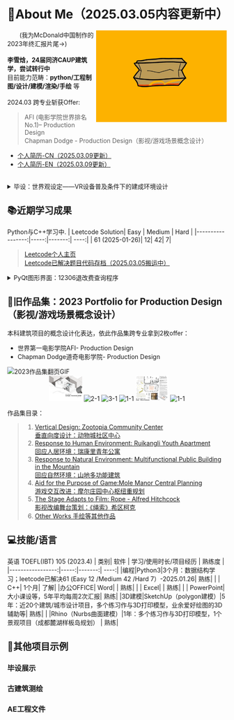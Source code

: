 # 👋About Me（2025.03.05内容更新中）
<picture> <img alt="McDonald2023年底汇报.gif" src="McDonald2023年底汇报.gif" align="right" width=300></picture>
&emsp;&emsp;(我为McDonald中国制作的2023年终汇报片尾→)<br><br>
**李雪焓，24届同济CAUP建筑学，尝试转行中**<br>
目前能力范畴：**python/工程制图/设计/建模/渲染/手绘** 等<br><br>
2024.03 跨专业斩获Offer:<br>

> AFI (电影学院世界排名No.1)– Production Design<br>
> Chapman Dodge - Production Design（影视/游戏场景概念设计）

- [个人简历-CN（2025.03.09更新）](https://github.com/DiceContractor/DiceContractor/blob/293365e2f68fa25f3ac6626ed845932f159bc351/%E7%AE%80%E5%8E%86-%E6%9D%8E%E9%9B%AA%E7%84%93-20250309.pdf)
- [个人简历-EN（2025.03.09更新）](https://github.com/DiceContractor/DiceContractor/blob/293365e2f68fa25f3ac6626ed845932f159bc351/resume-lxh-20250309.pdf)

<br>
<details>
<summary>毕设：世界观设定——VR设备普及条件下的建成环境设计</summary><br>
   &emsp;&emsp;在VR设备如手机一般普及的时代，建筑空间的使用方法与城市规划的逻辑可能产生质的变化。当数字空间与物理空间叠加于一处，人的生活方式将会如何？结合大众IP提供的“故事性”、“目的性”和“体验感”，本小组提供了一种设想：<br><br>
   
   - 充分发展的 VR 将提供身临其境的体感，可以卷缩许多特定的物理功能空间（如演唱会等）；
   - 节省下的空间，不再进行物理层面上的功能定义；
   - 将人的高层次需求按行为模式分类，成为一个个“虚拟图层”叠加在未定义的物理空间中，加载功能；
   - 城市将会呈现出均质、弥散、颗粒度较小、低层高密度的状态，例如：城市生活空间可个人定制而不影响公共，地标可随时间变化。是一种可生长、快速新陈代谢、更加平等多元的城市形态。<br><br>

<div align="left">
  <picture> <img alt="YOUR-ALT-TEXT" src="  " width=600></picture>
   <picture> <img alt="YOUR-ALT-TEXT" src="  " width=600></picture>
</div>
   
 -  [设计文档-公开链接（包含设计思路、生成过程等）](https://www.mubu.com/doc/30LYp5fg9rM)
 -  [答辩PPT-公开链接](https://www.canva.cn/design/DAGHh2rS2PU/megYCWXRAZYrxvkUtjCGdg/view?utm_content=DAGHh2rS2PU&utm_campaign=designshare&utm_medium=link2&utm_source=uniquelinks&utlId=hd2a9415097)
</details>

## 📚近期学习成果
Python与C++学习中.
| Leetcode Solution| Easy | Medium | Hard |
|-----------------:|-----:|-------:| ----:|
|   61 (2025-01-26)|    12|      42|     7|

> [Leetcode个人主页](https://leetcode.cn/u/dicecontractor/)<br>
> [Leetcode已解决题目代码存档（2025.03.05搬运中）](https://github.com/DiceContractor/Leetcode-Solutions)

<details>
<summary>PyQt图形界面：12306退改费查询程序</summary><br>
   为学习PyQT图形界面而设计的程序，可以直观展示退改费随时间变化，并指导操作策略。
 
 - 使用工具：PySide6
 -  [github源代码](https://github.com/DiceContractor/PyQt-12306)
 
<div align="left">
  <picture> <img alt="退票" src="https://github.com/DiceContractor/PyQt-12306/blob/15956da7faad65edf5caa4c73af88a73b258971d/PyQt%E5%9B%BE%E5%BD%A2%E7%95%8C%E9%9D%A2-12306%E9%80%80%E6%94%B9%E8%B4%B9%E6%9F%A5%E8%AF%A2-%E9%80%80%E7%A5%A8.gif" width=600></picture>
   <picture> <img alt="改签" src="https://github.com/DiceContractor/PyQt-12306/blob/15956da7faad65edf5caa4c73af88a73b258971d/PyQt%E5%9B%BE%E5%BD%A2%E7%95%8C%E9%9D%A2-12306%E9%80%80%E6%94%B9%E8%B4%B9%E6%9F%A5%E8%AF%A2-%E6%94%B9%E7%A5%A8.gif" width=600></picture>
</div>
</details>


## 📑旧作品集：2023 Portfolio for Production Design（影视/游戏场景概念设计）
本科建筑项目的概念设计化表达，依此作品集跨专业拿到2枚offer：

- 世界第一电影学院AFI- Production Design
- Chapman Dodge道奇电影学院- Production Design

<picture> <img alt="2023作品集翻页GIF" src="Portfolio for PD 2023/portfolio2023.gif" align="right" width=550></picture>

 <div align="center">
   <img src="Portfolio for PD 2023/cover/1-1.png" alt="1-1"title="1-Vertical Design:Zootopia Community Center
   垂直向度设计：动物城社区中心"width=15%>
   <img src="Portfolio for PD 2023/cover/2-1.png" alt="2-1"title="2-Response to Human Environment:Ruikangli Youth Apartment 
   回应人居环境：瑞康里青年公寓"width=15%>
   <img src="Portfolio for PD 2023/cover/3-1.png" alt="3-1"title="3-Response to Natural Environment:Multifunctional Public Building in the Mountain 
    回应自然环境：山地多功能建筑"width=15%>
   <img src="Portfolio for PD 2023/cover/4-2.png" alt="1-1"title="4-Aid for the Purpose of Game:Mole Manor Central Planning
游戏场景增强：摩尔庄园中心枢纽重规划"width=15%>
   <img src="Portfolio for PD 2023/cover/5-1.png" alt="1-1"title="5-The Stage Adapts to Film: Rope - Alfred Hitchcock
影视改编舞台策划：《绳索》希区柯克"width=15%>
   <img src="Portfolio for PD 2023/cover/6-2.png" alt="1-1"title="6-Other Works 手绘等其他作品"width=15%>
 </div>
 
作品集目录：

> 1. [Vertical Design: Zootopia Community Center<br>垂直向度设计：动物城社区中心](https://github.com/DiceContractor/DiceContractor/blob/main/Portfolio%20for%20PD%202023/1-Zootopia%20Community%20Center.pdf)
> 3. [Response to Human Environment: Ruikangli Youth Apartment<br>回应人居环境：瑞康里青年公寓](https://github.com/DiceContractor/DiceContractor/blob/main/Portfolio%20for%20PD%202023/2-Ruikangli%20Youth%20Apartment.pdf)
> 4. [Response to Natural Environment: Multifunctional Public Building in the Mountain<br>回应自然环境：山地多功能建筑](https://github.com/DiceContractor/DiceContractor/blob/main/Portfolio%20for%20PD%202023/3-Multifunctional%20Public%20Building%20in%20the%20Mountain.pdf)
> 5. [Aid for the Purpose of Game:Mole Manor Central Planning<br>游戏交互改进：摩尔庄园中心枢纽重规划](https://github.com/DiceContractor/DiceContractor/blob/main/Portfolio%20for%20PD%202023/4-Mole%20Manor%20Central%20Planning.pdf)
> 6. [The Stage Adapts to Film: Rope - Alfred Hitchcock<br>影视改编舞台策划：《绳索》希区柯克](https://github.com/DiceContractor/DiceContractor/blob/main/Portfolio%20for%20PD%202023/5-Rope.pdf)
> 7. [Other Works 手绘等其他作品](https://github.com/DiceContractor/DiceContractor/blob/main/Portfolio%20for%20PD%202023/6-Others.pdf)

## 💻技能/语言
英语  TOEFL(IBT) 105    (2023.4)
| 类别| 软件 | 学习/使用时长/项目经历 | 熟练度 |
|-----------------:|-----:|-------:| ----:|
|编程|Python3|3个月：数据结构学习；leetcode已解决61 (Easy 12 /Medium 42 /Hard 7）-2025.01.26|     熟练|
|       |    C++|      1个月|     了解|
|办公OFFICE|    Word| |     熟练|
|          |    Excel| |     熟练|
|          |    PowerPoint|大小课设等，5年平均每周2次汇报|     熟练|
|3D建模|SketchUp（polygon建模）|5年：近20个建筑/城市设计项目，多个练习作与3D打印模型，业余爱好绘图的3D辅助等|     熟练|
|          |Rhino（Nurbs曲面建模）|1年：多个练习作与3D打印模型，1个景观项目（成都麓湖样板岛规划） |     熟练|

## 📎其他项目示例
### 毕设展示
### 古建筑测绘
### AE工程文件
